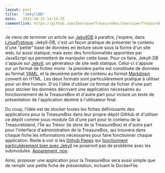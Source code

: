 ```yaml
---
layout: post
title:  "JekyllBD"
date:   2015-10-15 14:53:35
commentlink: https://github.com/SeeraiwerTreasureBox/SeeraiwerTreasureBox.github.io/issues/3
---
```


Je viens de terminer un article sur [JekyllDB](https://github.com/rypan/jekyll-db) à paraître, j'espère, dans [LinuxPratique](http://www.linux-pratique.com/). Jekyll-DB, c'est un façon pratique de présenter le contenu d'une "petite" base de données en lecture seule sous la forme d'un site web, lui aussi statique, mais avec des fonctionnalités apportées par JavaScript qui permettent de manipuler cette base. Pour ce faire, Jekyll-DB s'appuie sur [Jekyll](http://jekyllrb.com/), un générateur de site web statique. Celui-ci s'appuie sur un format de fichier mixte : la première partie est constituée de données au format [YAML](http://yaml.org/), et la deuxième partie de contenu au format [Markdown](https://daringfireball.net/projects/markdown/) converti en HTML. Les deux formats sont particulièrement pratique à utiliser pour un être humain. D'où l'idée d'utiliser ce format de fichier d'une part pour stocker les données décrivant une application nécessaires au fonctionnement de la TreasureBox et d'autre part pour inclure un texte de présentation de l'application destiné à l'utilisateur final.

Du coup, l'idée est de stocker toutes les fiches définissants des applications pour la TreasureBox dans leur propre dépôt GitHub et d'utiliser ce dépôt comme sous-module Git d'une part pour le contenu de la TreasureIsland, l'Île au Trésor (le store de la TreasureBox) et d'autre part pour l'interface d'administration de la TreasureBox, qui trouvera dans chaque fiche les informations nécessaires pour faire fonctionner chaque application. Reste à voir si les [Github Pages](https://pages.github.com/) qui [fonctionnent particulièrement bien avec Jekyll](https://help.github.com/articles/using-jekyll-with-pages/) ne poseront pas de problème avec les submodules. [Apparement, non](https://help.github.com/articles/using-submodules-with-pages/).

Ainsi, proposer une application pour la TreasureBox sera aussi simple que de remplir une petite fiche de présentation, incluant le DockerFile.
